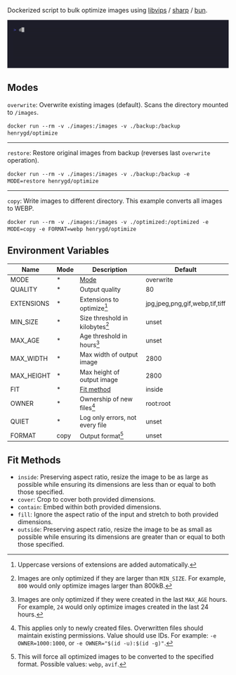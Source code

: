 Dockerized script to bulk optimize images using [libvips](https://github.com/libvips/libvips) / [sharp](https://github.com/lovell/sharp) / [bun](https://bun.sh).

![example terminal command output: Total: 5.36MB saved from 4 images](assets/example.gif)

## Modes

`overwrite`: Overwrite existing images (default). Scans the directory mounted to `/images`.

```
docker run --rm -v ./images:/images -v ./backup:/backup henrygd/optimize
```

---

`restore`: Restore original images from backup (reverses last `overwrite` operation).

```
docker run --rm -v ./images:/images -v ./backup:/backup -e MODE=restore henrygd/optimize
```

---

`copy`: Write images to different directory. This example converts all images to WEBP.

```
docker run --rm -v ./images:/images -v ./optimized:/optimized -e MODE=copy -e FORMAT=webp henrygd/optimize
```

## Environment Variables

| Name       | Mode | Description                         | Default                        |
| ---------- | ---- | ----------------------------------- | ------------------------------ |
| MODE       | \*   | [Mode](#modes)                      | overwrite                      |
| QUALITY    | \*   | Output quality                      | 80                             |
| EXTENSIONS | \*   | Extensions to optimize[^extensions] | jpg,jpeg,png,gif,webp,tif,tiff |
| MIN_SIZE   | \*   | Size threshold in kilobytes[^size]  | unset                          |
| MAX_AGE    | \*   | Age threshold in hours[^age]        | unset                          |
| MAX_WIDTH  | \*   | Max width of output image           | 2800                           |
| MAX_HEIGHT | \*   | Max height of output image          | 2800                           |
| FIT        | \*   | [Fit method](#fit-methods)          | inside                         |
| OWNER      | \*   | Ownership of new files[^owner]      | root:root                      |
| QUIET      | \*   | Log only errors, not every file     | unset                          |
| FORMAT     | copy | Output format[^format]              | unset                          |

## Fit Methods

- `inside`: Preserving aspect ratio, resize the image to be as large as possible while ensuring its dimensions are less than or equal to both those specified.
- `cover`: Crop to cover both provided dimensions.
- `contain`: Embed within both provided dimensions.
- `fill`: Ignore the aspect ratio of the input and stretch to both provided dimensions.
- `outside`: Preserving aspect ratio, resize the image to be as small as possible while ensuring its dimensions are greater than or equal to both those specified.

[^extensions]: Uppercase versions of extensions are added automatically.
[^size]: Images are only optimized if they are larger than `MIN_SIZE`. For example, `800` would only optimize images larger than 800kB.
[^age]: Images are only optimized if they were created in the last `MAX_AGE` hours. For example, `24` would only optimize images created in the last 24 hours.
[^owner]: This applies only to newly created files. Overwritten files should maintain existing permissions. Value should use IDs. For example: `-e OWNER=1000:1000`, or `-e OWNER="$(id -u):$(id -g)"`.
[^format]: This will force all optimized images to be converted to the specified format. Possible values: `webp`, `avif`.
